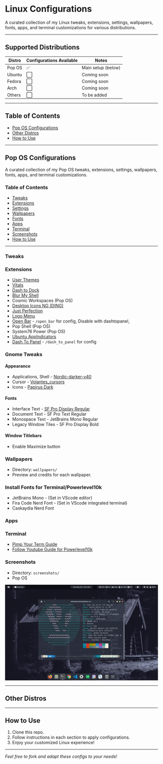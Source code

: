 # Linux Configurations

A curated collection of my Linux tweaks, extensions, settings, wallpapers, fonts, apps, and terminal customizations for various distributions.

---

## Supported Distributions

| Distro   | Configurations Available | Notes                |
|----------|-------------------------|----------------------|
| Pop OS   | ✅                      | Main setup (below)   |
| Ubuntu   | ⬜                      | Coming soon          |
| Fedora   | ⬜                      | Coming soon          |
| Arch     | ⬜                      | Coming soon          |
| Others   | ⬜                      | To be added          |

---

## Table of Contents

- [Pop OS Configurations](#pop-os-configurations)
- [Other Distros](#other-distros)
- [How to Use](#how-to-use)

---

## Pop OS Configurations

A curated collection of my Pop OS tweaks, extensions, settings, wallpapers, fonts, apps, and terminal customizations.

### Table of Contents

- [Tweaks](#tweaks)
- [Extensions](#extensions)
- [Settings](#settings)
- [Wallpapers](#wallpapers)
- [Fonts](#fonts)
- [Apps](#apps)
- [Terminal](#terminal)
- [Screenshots](#screenshots)
- [How to Use](#how-to-use)

---

### Tweaks

<!-- Add Pop OS tweaks here -->

### Extensions

- [User Themes](https://extensions.gnome.org/extension/4451/logo-menu/)
- [Vitals](https://extensions.gnome.org/extension/1460/vitals/)
- [Dash to Dock](https://extensions.gnome.org/extension/307/dash-to-dock/)
- [Blur My Shell](https://extensions.gnome.org/extension/3193/blur-my-shell/)
- Cosmic Workspaces (Pop OS)
- [Desktop Icons NG (DING)](https://extensions.gnome.org/extension/2087/desktop-icons-ng-ding/)
- [Just Perfection](https://extensions.gnome.org/extension/3843/just-perfection/)
- [Logo Menu](https://extensions.gnome.org/extension/4451/logo-menu/)
- [Open Bar](https://extensions.gnome.org/extension/4451/logo-menu/) - `/open_bar` for config, Disable with dashtopanel, 
- Pop Shell (Pop OS)
- System76 Power (Pop OS)
- [Ubuntu AppIndicators](https://extensions.gnome.org/extension/4451/logo-menu/)
- [Dash To Panel](https://extensions.gnome.org/extension/1160/dash-to-panel/) - `/dash_to_panel` for config

### Gnome Tweaks

#### Appearance

- Applications, Shell - [Nordic-darker-v40](https://www.gnome-look.org/p/1267246)
- Cursor - [Volantes_cursors](https://www.gnome-look.org/p/1356095)
- Icons - [Papirus Dark](https://www.gnome-look.org/p/1166289)

#### Fonts

- Interface Text - [SF Pro Display Regular](https://github.com/sahibjotsaggu/San-Francisco-Pro-Fonts)
- Document Text - SF Pro Text Regular
- Monospace Text - JetBrains Mono Regular
- Legacy Window Tiles - SF Pro Display Bold

#### Window Titlebars

- Enable Maximize button

### Wallpapers

- Directory: `wallpapers/`
- Preview and credits for each wallpaper.

### Install Fonts for Terminal/Powerlevel10k

- JetBrains Mono - (Set in VScode editor)
- Fira Code Nerd Font - (Set in VScode integrated terminal)
- Caskaydia Nerd Font

### Apps

<!-- Add Pop OS apps here -->

### Terminal

- [Pimp Your Term Guide](https://github.com/novaspirit/pimpyourterm)
- [Follow Youtube Guide for Powerlevel10k](https://youtu.be/80PHRWH84Tc?si=y3_xtAWPixkBo_g3)

### Screenshots

- Directory: `screenshots/`
- Pop OS

![alt text](https://github.com/akshaypx/linux-configs/blob/main/distros/pop_os/Screenshot%20from%202025-05-25%2002-41-49.png)

---

## Other Distros

<!-- Leave space for future configurations for Ubuntu, Fedora, Arch, etc. -->

---

## How to Use

1. Clone this repo.
2. Follow instructions in each section to apply configurations.
3. Enjoy your customized Linux experience!

---

*Feel free to fork and adapt these configs to your needs!*
